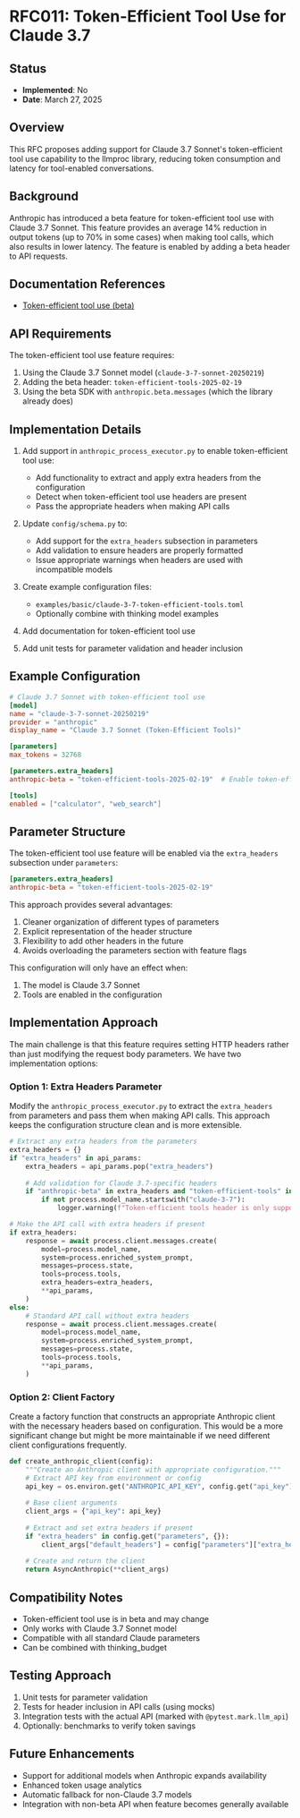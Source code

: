 # RFC011: Token-Efficient Tool Use for Claude 3.7

## Status
- **Implemented**: No
- **Date**: March 27, 2025

## Overview
This RFC proposes adding support for Claude 3.7 Sonnet's token-efficient tool use capability to the llmproc library, reducing token consumption and latency for tool-enabled conversations.

## Background
Anthropic has introduced a beta feature for token-efficient tool use with Claude 3.7 Sonnet. This feature provides an average 14% reduction in output tokens (up to 70% in some cases) when making tool calls, which also results in lower latency. The feature is enabled by adding a beta header to API requests.

## Documentation References
- [Token-efficient tool use (beta)](https://docs.anthropic.com/en/docs/build-with-claude/tool-use/token-efficient-tool-use)

## API Requirements
The token-efficient tool use feature requires:

1. Using the Claude 3.7 Sonnet model (`claude-3-7-sonnet-20250219`)
2. Adding the beta header: `token-efficient-tools-2025-02-19`
3. Using the beta SDK with `anthropic.beta.messages` (which the library already does)

## Implementation Details

1. Add support in `anthropic_process_executor.py` to enable token-efficient tool use:
   - Add functionality to extract and apply extra headers from the configuration
   - Detect when token-efficient tool use headers are present
   - Pass the appropriate headers when making API calls

2. Update `config/schema.py` to:
   - Add support for the `extra_headers` subsection in parameters
   - Add validation to ensure headers are properly formatted
   - Issue appropriate warnings when headers are used with incompatible models

3. Create example configuration files:
   - `examples/basic/claude-3-7-token-efficient-tools.toml`
   - Optionally combine with thinking model examples

4. Add documentation for token-efficient tool use

5. Add unit tests for parameter validation and header inclusion

## Example Configuration

```toml
# Claude 3.7 Sonnet with token-efficient tool use
[model]
name = "claude-3-7-sonnet-20250219"
provider = "anthropic"
display_name = "Claude 3.7 Sonnet (Token-Efficient Tools)"

[parameters]
max_tokens = 32768

[parameters.extra_headers]
anthropic-beta = "token-efficient-tools-2025-02-19"  # Enable token-efficient tool use

[tools]
enabled = ["calculator", "web_search"]
```

## Parameter Structure
The token-efficient tool use feature will be enabled via the `extra_headers` subsection under `parameters`:

```toml
[parameters.extra_headers]
anthropic-beta = "token-efficient-tools-2025-02-19"
```

This approach provides several advantages:
1. Cleaner organization of different types of parameters
2. Explicit representation of the header structure
3. Flexibility to add other headers in the future
4. Avoids overloading the parameters section with feature flags

This configuration will only have an effect when:
1. The model is Claude 3.7 Sonnet
2. Tools are enabled in the configuration

## Implementation Approach
The main challenge is that this feature requires setting HTTP headers rather than just modifying the request body parameters. We have two implementation options:

### Option 1: Extra Headers Parameter
Modify the `anthropic_process_executor.py` to extract the `extra_headers` from parameters and pass them when making API calls. This approach keeps the configuration structure clean and is more extensible.

```python
# Extract any extra headers from the parameters
extra_headers = {}
if "extra_headers" in api_params:
    extra_headers = api_params.pop("extra_headers")
    
    # Add validation for Claude 3.7-specific headers
    if "anthropic-beta" in extra_headers and "token-efficient-tools" in extra_headers["anthropic-beta"]:
        if not process.model_name.startswith("claude-3-7"):
            logger.warning(f"Token-efficient tools header is only supported by Claude 3.7 models. Currently using {process.model_name}")

# Make the API call with extra headers if present
if extra_headers:
    response = await process.client.messages.create(
        model=process.model_name,
        system=process.enriched_system_prompt,
        messages=process.state,
        tools=process.tools,
        extra_headers=extra_headers,
        **api_params,
    )
else:
    # Standard API call without extra headers
    response = await process.client.messages.create(
        model=process.model_name,
        system=process.enriched_system_prompt,
        messages=process.state,
        tools=process.tools,
        **api_params,
    )
```

### Option 2: Client Factory
Create a factory function that constructs an appropriate Anthropic client with the necessary headers based on configuration. This would be a more significant change but might be more maintainable if we need different client configurations frequently.

```python
def create_anthropic_client(config):
    """Create an Anthropic client with appropriate configuration."""
    # Extract API key from environment or config
    api_key = os.environ.get("ANTHROPIC_API_KEY", config.get("api_key"))
    
    # Base client arguments
    client_args = {"api_key": api_key}
    
    # Extract and set extra headers if present
    if "extra_headers" in config.get("parameters", {}):
        client_args["default_headers"] = config["parameters"]["extra_headers"]
    
    # Create and return the client
    return AsyncAnthropic(**client_args)
```

## Compatibility Notes
- Token-efficient tool use is in beta and may change
- Only works with Claude 3.7 Sonnet model
- Compatible with all standard Claude parameters
- Can be combined with thinking_budget

## Testing Approach
1. Unit tests for parameter validation
2. Tests for header inclusion in API calls (using mocks)
3. Integration tests with the actual API (marked with `@pytest.mark.llm_api`)
4. Optionally: benchmarks to verify token savings

## Future Enhancements
- Support for additional models when Anthropic expands availability
- Enhanced token usage analytics
- Automatic fallback for non-Claude 3.7 models
- Integration with non-beta API when feature becomes generally available